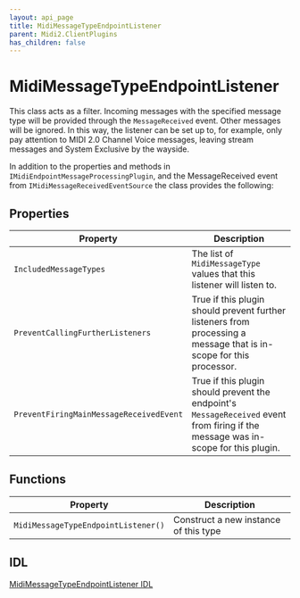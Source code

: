 ```yaml
---
layout: api_page
title: MidiMessageTypeEndpointListener
parent: Midi2.ClientPlugins
has_children: false
---
```


# MidiMessageTypeEndpointListener

This class acts as a filter. Incoming messages with the specified message type will be provided through the `MessageReceived` event. Other messages will be ignored. In this way, the listener can be set up to, for example, only pay attention to MIDI 2.0 Channel Voice messages, leaving stream messages and System Exclusive by the wayside.

In addition to the properties and methods in `IMidiEndpointMessageProcessingPlugin`, and the MessageReceived event from `IMidiMessageReceivedEventSource` the class provides the following:

## Properties

| Property | Description |
| ---- | ---- |
| `IncludedMessageTypes` | The list of `MidiMessageType` values that this listener will listen to. |
| `PreventCallingFurtherListeners` | True if this plugin should prevent further listeners from processing a message that is in-scope for this processor. |
| `PreventFiringMainMessageReceivedEvent` | True if this plugin should prevent the endpoint's `MessageReceived` event from firing if the message was in-scope for this plugin. |

## Functions

| Property | Description |
| ---- | ---- |
| `MidiMessageTypeEndpointListener()` | Construct a new instance of this type |

## IDL

[MidiMessageTypeEndpointListener IDL](https://github.com/microsoft/MIDI/blob/main/src/app-sdk/winrt-client-plugins/MidiMessageTypeEndpointListener.idl)
